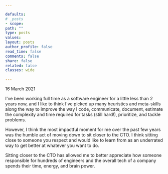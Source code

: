 ```yaml
---

defaults:
# _posts
- scope:
path: ""
type: posts
values:
layout: posts
author_profile: false
read_time: false
comments: false
share: false
related: false
classes: wide

---
```


16 March 2021

I've been working full time as a software engineer for a little less than 2 years now, and I like to think I've picked up many heuristics and meta-skills along the way to improve the way I code, communicate, document, estimate the complexity and time required for tasks (still hard!), prioritize, and tackle problems.

However, I think the most impactful moment for me over the past few years was the humble act of moving down to sit closer to the CTO. I think sitting close to someone you respect and would like to learn from as an underrated way to get better at whatever you want to do.

Sitting closer to the CTO has allowed me to better appreciate how someone responsible for hundreds of engineers and the overall tech of a company spends their time, energy, and brain power. 